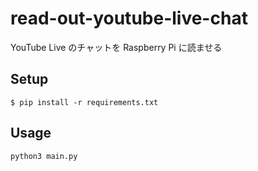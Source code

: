 # read-out-youtube-live-chat

YouTube Live のチャットを Raspberry Pi に読ませる

## Setup

```
$ pip install -r requirements.txt
```

## Usage

```
python3 main.py
```
